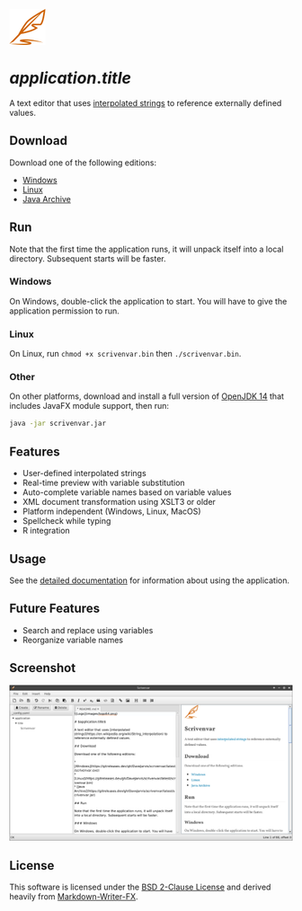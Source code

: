 ![Logo](images/logo64.png)

# $application.title$

A text editor that uses [interpolated strings](https://en.wikipedia.org/wiki/String_interpolation) to reference externally defined values.

## Download

Download one of the following editions:

* [Windows](https://gitreleases.dev/gh/DaveJarvis/scrivenvar/latest/scrivenvar.exe)
* [Linux](https://gitreleases.dev/gh/DaveJarvis/scrivenvar/latest/scrivenvar.bin)
* [Java Archive](https://gitreleases.dev/gh/DaveJarvis/scrivenvar/latest/scrivenvar.jar)

## Run

Note that the first time the application runs, it will unpack itself into a local directory. Subsequent starts will be faster.

### Windows

On Windows, double-click the application to start. You will have to give the application permission to run.

### Linux

On Linux, run `chmod +x scrivenvar.bin` then `./scrivenvar.bin`.

### Other

On other platforms, download and install a full version of [OpenJDK 14](https://bell-sw.com/) that includes JavaFX module support, then run:

``` bash
java -jar scrivenvar.jar
```

## Features

* User-defined interpolated strings
* Real-time preview with variable substitution
* Auto-complete variable names based on variable values
* XML document transformation using XSLT3 or older
* Platform independent (Windows, Linux, MacOS)
* Spellcheck while typing
* R integration

## Usage

See the [detailed documentation](docs/README.md) for information about
using the application.

## Future Features

* Search and replace using variables
* Reorganize variable names

## Screenshot

![Screenshot](docs/images/screenshot.png)

## License

This software is licensed under the [BSD 2-Clause License](LICENSE.md) and
derived heavily from [Markdown-Writer-FX](licenses/MARKDOWN-WRITER-FX.md).

